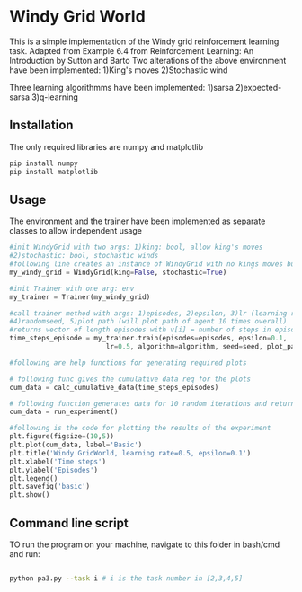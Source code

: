 # Windy Grid World

This is a simple implementation of the Windy grid reinforcement learning task.
Adapted from Example 6.4 from Reinforcement Learning:
An Introduction by Sutton and Barto
Two alterations of the above environment have been implemented:
1)King's moves
2)Stochastic wind

Three learning algorithmms have been implemented:
1)sarsa
2)expected-sarsa
3)q-learning

## Installation

The only required libraries are numpy and matplotlib
```bash
pip install numpy
pip install matplotlib
```
## Usage
The environment and the trainer have been implemented as separate classes to allow independent usage

```python
#init WindyGrid with two args: 1)king: bool, allow king's moves
#2)stochastic: bool, stochastic winds
#following line creates an instance of WindyGrid with no kings moves but stochastic winds
my_windy_grid = WindyGrid(king=False, stochastic=True)

#init Trainer with one arg: env
my_trainer = Trainer(my_windy_grid)

#call trainer method with args: 1)episodes, 2)epsilon, 3)lr (learning rate)
#4)randomseed, 5)plot path (will plot path of agent 10 times overall)
#returns vector of length episodes with v[i] = number of steps in episode i
time_steps_episode = my_trainer.train(episodes=episodes, epsilon=0.1,
                        lr=0.5, algorithm=algorithm, seed=seed, plot_path=False)

#following are help functions for generating required plots

# following func gives the cumulative data req for the plots
cum_data = calc_cumulative_data(time_steps_episodes)

# following function generates data for 10 random iterations and returns avg cum data for base case. For info on other args please refer to code
cum_data = run_experiment()

#following is the code for plotting the results of the experiment
plt.figure(figsize=(10,5))
plt.plot(cum_data, label='Basic')
plt.title('Windy GridWorld, learning rate=0.5, epsilon=0.1')
plt.xlabel('Time steps')
plt.ylabel('Episodes')
plt.legend()
plt.savefig('basic')
plt.show()

```
## Command line script
TO run the program on your machine, navigate to this folder in bash/cmd and run:
```bash

python pa3.py --task i # i is the task number in [2,3,4,5]

```